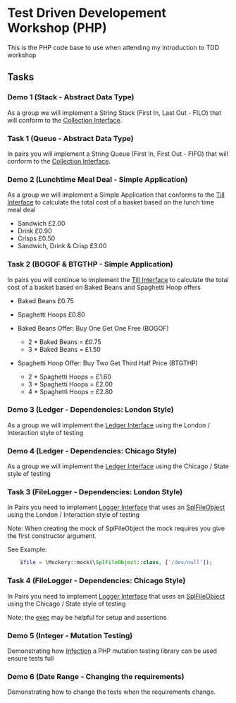 # Test Driven Developement Workshop (PHP)

This is the PHP code base to use when attending my introduction to TDD workshop

## Tasks

### Demo 1 (Stack - Abstract Data Type)

As a group we will implement a String Stack (First In, Last Out - FILO) that will conform to the 
[Collection Interface](src/AbstractDataType/Collection.php).

### Task 1 (Queue - Abstract Data Type)

In pairs you will implement a String Queue (First In, First Out - FIFO) that will conform to the 
[Collection Interface](src/AbstractDataType/Collection.php).

### Demo 2 (Lunchtime Meal Deal - Simple Application)

As a group we will implement a Simple Application that conforms to the [Till Interface](src/Till/Till.php) to calculate
the total cost of a basket based on the lunch time meal deal

  - Sandwich £2.00
  - Drink £0.90
  - Crisps £0.50
  - Sandwich, Drink & Crisp £3.00
  
### Task 2 (BOGOF & BTGTHP - Simple Application)

In pairs you will continue to implement the [Till Interface](src/Till/Till.php)  to calculate the total cost of a basket
based on Baked Beans and Spaghetti Hoop offers

  - Baked Beans £0.75
  - Spaghetti Hoops £0.80
  
  - Baked Beans Offer: Buy One Get One Free (BOGOF) 
    - 2 * Baked Beans = £0.75
    - 3 * Baked Beans = £1.50
  - Spaghetti Hoop Offer: Buy Two Get Third Half Price (BTGTHP)
    - 2 * Spaghetti Hoops = £1.60
    - 3 * Spaghetti Hoops = £2.00
    - 4 * Spaghetti Hoops = £2.80
     
### Demo 3 (Ledger - Dependencies: London Style)

As a group we will implement the [Ledger Interface](src/Ledger/Ledger.php) using the London / Interaction style of 
testing  

### Demo 4 (Ledger - Dependencies: Chicago Style)

As a group we will implement the [Ledger Interface](src/Ledger/Ledger.php) using the Chicago / State style of testing

### Task 3 (FileLogger - Dependencies: London Style)

In Pairs you need to implement [Logger Interface](src/Logging/Logging.php) that uses an 
[SplFileObject](http://php.net/manual/en/class.splfileobject.php) using the London / Interaction style of testing

Note: When creating the mock of SplFileObject the mock requires you give the first constructor argument. 

See Example:

```php
    $file = \Mockery::mock(\SplFileObject::class, ['/dev/null']);
```

### Task 4 (FileLogger - Dependencies: Chicago Style)

In Pairs you need to implement [Logger Interface](src/Logging/Logging.php) that uses an 
[SplFileObject](http://php.net/manual/en/class.splfileobject.php) using the Chicago / State style of testing

Note: the [exec](http://php.net/manual/en/function.exec.php) may be helpful for setup and assertions   

### Demo 5 (Integer - Mutation Testing)

Demonstrating how [Infection](https://infection.github.io/) a PHP mutation testing library can be used ensure tests full

### Demo 6 (Date Range - Changing the requirements)

Demonstrating how to change the tests when the requirements change.
